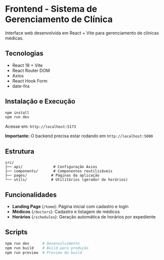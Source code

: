 # Frontend - Sistema de Gerenciamento de Clínica

Interface web desenvolvida em React + Vite para gerenciamento de clínicas médicas.

## Tecnologias

- React 18 + Vite
- React Router DOM
- Axios
- React Hook Form
- date-fns

## Instalação e Execução

```bash
npm install
npm run dev
```

Acesse em: `http://localhost:5173`

**Importante:** O backend precisa estar rodando em `http://localhost:5000`

## Estrutura

```
src/
├── api/              # Configuração Axios
├── components/       # Componentes reutilizáveis
├── pages/           # Páginas da aplicação
└── utils/           # Utilitários (gerador de horários)
```

## Funcionalidades

- **Landing Page** (`/home`): Página inicial com cadastro e login
- **Médicos** (`/doctors`): Cadastro e listagem de médicos
- **Horários** (`/schedules`): Geração automática de horários por expediente

## Scripts

```bash
npm run dev      # Desenvolvimento
npm run build    # Build para produção
npm run preview  # Preview do build
```
